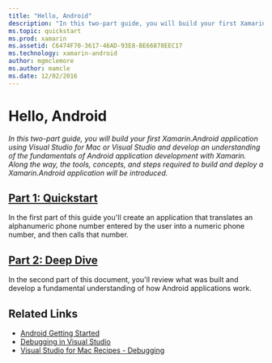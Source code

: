 ```yaml
---
title: "Hello, Android"
description: "In this two-part guide, you will build your first Xamarin.Android application using Visual Studio for Mac or Visual Studio and develop an understanding of the fundamentals of Android application development with Xamarin. Along the way, the tools, concepts, and steps required to build and deploy a Xamarin.Android application will be introduced."
ms.topic: quickstart
ms.prod: xamarin
ms.assetid: C6474F70-3617-46AD-93E8-BE66878EEC17
ms.technology: xamarin-android
author: mgmclemore
ms.author: mamcle
ms.date: 12/02/2016
---
```


# Hello, Android

_In this two-part guide, you will build your first Xamarin.Android application using Visual Studio for Mac or Visual Studio and develop an understanding of the fundamentals of Android application development with Xamarin. Along the way, the tools, concepts, and steps required to build and deploy a Xamarin.Android application will be introduced._

##  [Part 1: Quickstart](~/android/get-started/hello-android/hello-android-quickstart.md)

In the first part of this guide you'll create an application that
translates an alphanumeric phone number entered by the user into a
numeric phone number, and then calls that number.

##  [Part 2: Deep Dive](~/android/get-started/hello-android/hello-android-deepdive.md)

In the second part of this document, you'll review what was built and
develop a fundamental understanding of how Android applications work.


## Related Links

- [Android Getting Started](http://developer.android.com/training/index.html)
- [Debugging in Visual Studio](http://msdn.microsoft.com/en-us/library/k0k771bt%28v=vs.90%29.aspx)
- [Visual Studio for Mac Recipes - Debugging](https://developer.xamarin.com/recipes/cross-platform/ide/debugging/)

